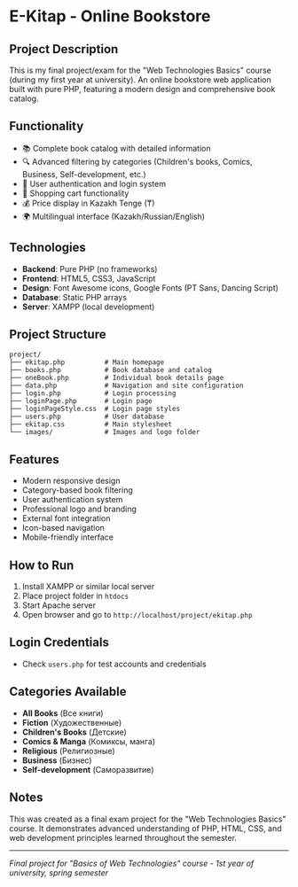 # E-Kitap - Online Bookstore

## Project Description
This is my final project/exam for the "Web Technologies Basics" course (during my first year at university). An online bookstore web application built with pure PHP, featuring a modern design and comprehensive book catalog.

## Functionality
- 📚 Complete book catalog with detailed information
- 🔍 Advanced filtering by categories (Children's books, Comics, Business, Self-development, etc.)
- 👤 User authentication and login system
- 🛒 Shopping cart functionality
- 💰 Price display in Kazakh Tenge (₸)
- 🌍 Multilingual interface (Kazakh/Russian/English)

## Technologies
- **Backend**: Pure PHP (no frameworks)
- **Frontend**: HTML5, CSS3, JavaScript
- **Design**: Font Awesome icons, Google Fonts (PT Sans, Dancing Script)
- **Database**: Static PHP arrays
- **Server**: XAMPP (local development)

## Project Structure
```
project/
├── ekitap.php          # Main homepage
├── books.php           # Book database and catalog
├── oneBook.php         # Individual book details page
├── data.php            # Navigation and site configuration
├── login.php           # Login processing
├── loginPage.php       # Login page
├── loginPageStyle.css  # Login page styles
├── users.php           # User database
├── ekitap.css          # Main stylesheet
└── images/             # Images and logo folder
```

## Features
- Modern responsive design
- Category-based book filtering
- User authentication system
- Professional logo and branding
- External font integration
- Icon-based navigation
- Mobile-friendly interface

## How to Run
1. Install XAMPP or similar local server
2. Place project folder in `htdocs`
3. Start Apache server
4. Open browser and go to `http://localhost/project/ekitap.php`

## Login Credentials
- Check `users.php` for test accounts and credentials

## Categories Available
- **All Books** (Все книги)
- **Fiction** (Художественные)
- **Children's Books** (Детские)
- **Comics & Manga** (Комиксы, манга)
- **Religious** (Религиозные)
- **Business** (Бизнес)
- **Self-development** (Саморазвитие)

## Notes
This was created as a final exam project for the "Web Technologies Basics" course. It demonstrates advanced understanding of PHP, HTML, CSS, and web development principles learned throughout the semester.

---

*Final project for "Basics of Web Technologies" course - 1st year of university, spring semester*
